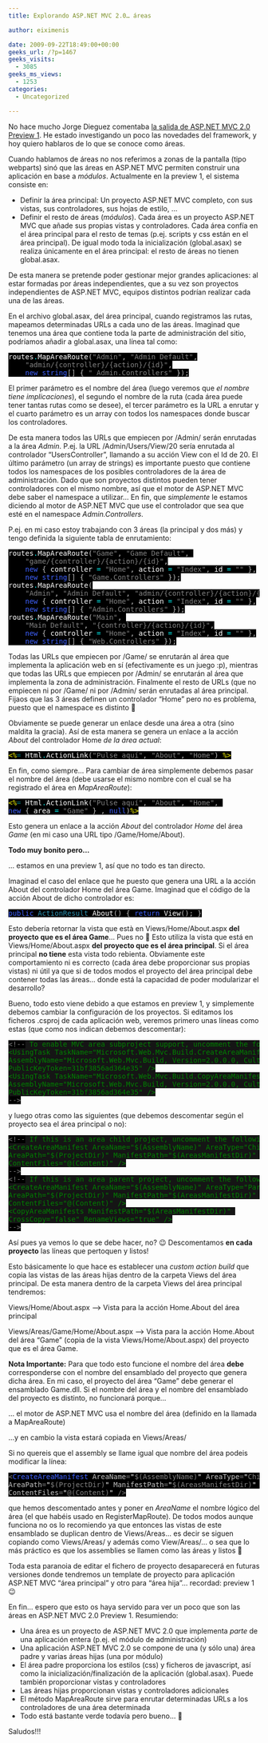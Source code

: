 ```yaml
---
title: Explorando ASP.NET MVC 2.0… áreas

author: eiximenis

date: 2009-09-22T18:49:00+00:00
geeks_url: /?p=1467
geeks_visits:
  - 3085
geeks_ms_views:
  - 1253
categories:
  - Uncategorized

---
```

No hace mucho Jorge Dieguez comentaba [la salida de ASP.NET MVC 2.0 Preview 1][1]. He estado investigando un poco las novedades del framework, y hoy quiero hablaros de lo que se conoce como áreas.

<!--more-->

Cuando hablamos de áreas no nos referimos a zonas de la pantalla (tipo webparts) sinó que las áreas en ASP.NET MVC permiten construir una aplicación en base a _módulos_. Actualmente en la preview 1, el sistema consiste en:

  * Definir la área principal: Un proyecto ASP.NET MVC completo, con sus vistas, sus controladores, sus hojas de estilo, ...
  * Definir el resto de áreas (_módulos_). Cada área es un proyecto ASP.NET MVC que añade sus propias vistas y controladores. Cada área confía en el área principal para el resto de temas (p.ej. scripts y css están en el área principal). De igual modo toda la inicialización (global.asax) se realiza únicamente en el área principal: el resto de áreas no tienen global.asax.

De esta manera se pretende poder gestionar mejor grandes aplicaciones: al estar formadas por áreas independientes, que a su vez son proyectos independientes de ASP.NET MVC, equipos distintos podrían realizar cada una de las áreas.

En el archivo global.asax, del área principal, cuando registramos las rutas, mapeamos determinadas URLs a cada uno de las áreas. Imaginad que tenemos una área que contiene toda la parte de administración del sitio, podríamos añadir a global.asax, una línea tal como:

<pre class="code"><span style="background: black; color: white">routes</span><span style="background: black; color: cyan">.</span><span style="background: black; color: white">MapAreaRoute</span><span style="background: black; color: silver">(</span><span style="background: black; color: gray">"Admin"</span><span style="background: black; color: silver">, </span><span style="background: black; color: gray">"Admin_Default"</span><span style="background: black; color: silver">,
    </span><span style="background: black; color: gray">"admin/{controller}/{action}/{id}"</span><span style="background: black; color: silver">,
    </span><span style="background: black; color: #3e60fd">new string</span><span style="background: black; color: silver">[] { </span><span style="background: black; color: gray">" Admin.Controllers" </span><span style="background: black; color: silver">});</span></pre>

[][2][][2]

El primer parámetro es el nombre del área (luego veremos que _el nombre tiene implicaciones_), el segundo el nombre de la ruta (cada área puede tener tantas rutas como se desee), el tercer parámetro es la URL a enrutar y el cuarto parámetro es un array con todos los namespaces donde buscar los controladores.

De esta manera todos las URLs que empiecen por /Admin/ serán enrutadas a la área _Admin_. P.ej. la URL /Admin/Users/View/20 sería enrutada al controlador &ldquo;UsersController&rdquo;, llamando a su acción View con el Id de 20. El último parámetro (un array de strings) es importante puesto que contiene todos los namespaces de los posibles controladores de la área de administración. Dado que son proyectos distintos pueden tener controladores con el mismo nombre, así que el motor de ASP.NET MVC debe saber el namespace a utilizar... En fin, que _simplemente_ le estamos diciendo al motor de ASP.NET MVC que use el controlador que sea que esté en el namespace _Admin.Controllers_.

P.ej. en mi caso estoy trabajando con 3 áreas (la principal y dos más) y tengo definida la siguiente tabla de enrutamiento:

<pre class="code"><span style="background: black; color: white">routes</span><span style="background: black; color: cyan">.</span><span style="background: black; color: white">MapAreaRoute</span><span style="background: black; color: silver">(</span><span style="background: black; color: gray">"Game"</span><span style="background: black; color: silver">, </span><span style="background: black; color: gray">"Game_Default"</span><span style="background: black; color: silver">, <br />    </span><span style="background: black; color: gray">"game/{controller}/{action}/{id}"</span><span style="background: black; color: silver">,
    </span><span style="background: black; color: #3e60fd">new </span><span style="background: black; color: silver">{ </span><span style="background: black; color: white">controller </span><span style="background: black; color: cyan">= </span><span style="background: black; color: gray">"Home"</span><span style="background: black; color: silver">, </span><span style="background: black; color: white">action </span><span style="background: black; color: cyan">= </span><span style="background: black; color: gray">"Index"</span><span style="background: black; color: silver">, </span><span style="background: black; color: white">id </span><span style="background: black; color: cyan">= </span><span style="background: black; color: gray">"" </span><span style="background: black; color: silver">},
    </span><span style="background: black; color: #3e60fd">new string</span><span style="background: black; color: silver">[] { </span><span style="background: black; color: gray">"Game.Controllers" </span><span style="background: black; color: silver">});
</span><span style="background: black; color: white">routes</span><span style="background: black; color: cyan">.</span><span style="background: black; color: white">MapAreaRoute</span><span style="background: black; color: silver">(<br />    </span><span style="background: black; color: gray">"Admin"</span><span style="background: black; color: silver">, </span><span style="background: black; color: gray">"Admin_Default"</span><span style="background: black; color: silver">, </span><span style="background: black; color: gray">"admin/{controller}/{action}/{id}"</span><span style="background: black; color: silver">,
    </span><span style="background: black; color: #3e60fd">new </span><span style="background: black; color: silver">{ </span><span style="background: black; color: white">controller </span><span style="background: black; color: cyan">= </span><span style="background: black; color: gray">"Home"</span><span style="background: black; color: silver">, </span><span style="background: black; color: white">action </span><span style="background: black; color: cyan">= </span><span style="background: black; color: gray">"Index"</span><span style="background: black; color: silver">, </span><span style="background: black; color: white">id </span><span style="background: black; color: cyan">= </span><span style="background: black; color: gray">"" </span><span style="background: black; color: silver">},
    </span><span style="background: black; color: #3e60fd">new string</span><span style="background: black; color: silver">[] { </span><span style="background: black; color: gray">"Admin.Controllers" </span><span style="background: black; color: silver">});
</span><span style="background: black; color: white">routes</span><span style="background: black; color: cyan">.</span><span style="background: black; color: white">MapAreaRoute</span><span style="background: black; color: silver">(</span><span style="background: black; color: gray">"Main"</span><span style="background: black; color: silver">, <br />    </span><span style="background: black; color: gray">"Main_Default"</span><span style="background: black; color: silver">, </span><span style="background: black; color: gray">"{controller}/{action}/{id}"</span><span style="background: black; color: silver">,
    </span><span style="background: black; color: #3e60fd">new </span><span style="background: black; color: silver">{ </span><span style="background: black; color: white">controller </span><span style="background: black; color: cyan">= </span><span style="background: black; color: gray">"Home"</span><span style="background: black; color: silver">, </span><span style="background: black; color: white">action </span><span style="background: black; color: cyan">= </span><span style="background: black; color: gray">"Index"</span><span style="background: black; color: silver">, </span><span style="background: black; color: white">id </span><span style="background: black; color: cyan">= </span><span style="background: black; color: gray">"" </span><span style="background: black; color: silver">},
    </span><span style="background: black; color: #3e60fd">new string</span><span style="background: black; color: silver">[] { </span><span style="background: black; color: gray">"Web.Controllers" </span><span style="background: black; color: silver">});</span></pre>

[][2][][2]

Todas las URLs que empiecen por /Game/ se enrutarán al área que implementa la aplicación web en sí (efectivamente es un juego :p), mientras que todas las URLs que empiecen por /Admin/ se enrutarán al área que implementa la zona de administración. Finalmente el resto de URLs (que no empiecen ni por /Game/ ni por /Admin/ serán enrutadas al área principal. Fijaos que las 3 áreas definen un controlador &ldquo;Home&rdquo; pero no es problema, puesto que el namespace es distinto 🙂

Obviamente se puede generar un enlace desde una área a otra (sino maldita la gracia). Así de esta manera se genera un enlace a la acción _About_ del controlador Home _de la área actual_:

<pre class="code"><span style="background: black; color: yellow">&lt;%</span><span style="background: black; color: teal">= </span><span style="background: black; color: white">Html</span><span style="background: black; color: cyan">.</span><span style="background: black; color: white">ActionLink</span><span style="background: black; color: silver">(</span><span style="background: black; color: gray">"Pulse aquí"</span><span style="background: black; color: silver">, </span><span style="background: black; color: gray">"About"</span><span style="background: black; color: silver">, </span><span style="background: black; color: gray">"Home"</span><span style="background: black; color: silver">) </span><span style="background: black; color: yellow">%&gt;</span></pre>

[][2]

En fin, como siempre... Para cambiar de área simplemente debemos pasar el nombre del área (debe usarse el mismo nombre con el cual se ha registrado el área en _MapAreaRoute_):

<pre class="code"><span style="background: black; color: yellow">&lt;%</span><span style="background: black; color: teal">= </span><span style="background: black; color: white">Html</span><span style="background: black; color: cyan">.</span><span style="background: black; color: white">ActionLink</span><span style="background: black; color: silver">(</span><span style="background: black; color: gray">"Pulse aquí"</span><span style="background: black; color: silver">, </span><span style="background: black; color: gray">"About"</span><span style="background: black; color: silver">, </span><span style="background: black; color: gray">"Home"</span><span style="background: black; color: silver">, <br /></span><span style="background: black; color: #3e60fd">new </span><span style="background: black; color: silver">{ </span><span style="background: black; color: white">area </span><span style="background: black; color: cyan">= </span><span style="background: black; color: gray">"Game" </span><span style="background: black; color: silver">} , </span><span style="background: black; color: #3e60fd">null</span><span style="background: black; color: silver">)</span><span style="background: black; color: yellow">%&gt;</span></pre>

[][2]

Esto genera un enlace a la acción _About_ del controlador _Home_ del área _Game_ (en mi caso una URL tipo /Game/Home/About).

**Todo muy bonito pero...**

... estamos en una preview 1, así que no todo es tan directo.

Imaginad el caso del enlace que he puesto que genera una URL a la acción About del controlador Home del área Game. Imaginad que el código de la acción About de dicho controlador es:

<pre class="code"><span style="background: black; color: #3e60fd">public </span><span style="background: black; color: #2b91af">ActionResult </span><span style="background: black; color: white">About</span><span style="background: black; color: silver">() { </span><span style="background: black; color: #3e60fd">return </span><span style="background: black; color: white">View</span><span style="background: black; color: silver">(); }</span></pre>

[][2]

Esto debería retornar la vista que est&agrave; en Views/Home/About.aspx **del proyecto que es el área Game**... Pues no 🙁 Esto utiliza la vista que está en Views/Home/About.aspx **del proyecto que es el área principal**. Si el área principal **no tiene** esta vista todo rebienta. Obviamente este comportamiento ni es correcto (cada área debe proporcionar sus propias vistas) ni útil ya que si de todos modos el proyecto del área principal debe contener todas las áreas... donde está la capacidad de poder modularizar el desarrollo?

Bueno, todo esto viene debido a que estamos en preview 1, y simplemente debemos cambiar la configuración de los proyectos. Si editamos los ficheros .csproj de cada aplicación web, veremos primero unas líneas como estas (que como nos indican debemos descomentar):

<pre class="code"><span style="background: black; color: gray">&lt;!--</span><span style="background: #151515; color: green"> To enable MVC area subproject support, uncomment the following two lines:
&lt;UsingTask TaskName="Microsoft.Web.Mvc.Build.CreateAreaManifest" <br />AssemblyName="Microsoft.Web.Mvc.Build, Version=2.0.0.0, Culture=neutral, <br /></span><span style="background: #151515; color: green">PublicKeyToken=31bf3856ad364e35" /&gt;
&lt;UsingTask TaskName="Microsoft.Web.Mvc.Build.CopyAreaManifests" <br />AssemblyName="Microsoft.Web.Mvc.Build, Version=2.0.0.0, Culture=neutral, <br />PublicKeyToken=31bf3856ad364e35" /&gt;
</span><span style="background: black; color: gray">--&gt;</span></pre>

[][2]

y luego otras como las siguientes (que debemos descomentar según el proyecto sea el área principal o no):

<pre class="code"><span style="background: black; color: gray">&lt;!--</span><span style="background: #151515; color: green"> If this is an area child project, uncomment the following line:
&lt;CreateAreaManifest AreaName="$(AssemblyName)" AreaType="Child" <br />AreaPath="$(ProjectDir)" ManifestPath="$(AreasManifestDir)" <br />ContentFiles="@(Content)" /&gt;
</span><span style="background: black; color: gray">--&gt;
&lt;!--</span><span style="background: #151515; color: green"> If this is an area parent project, uncomment the following lines:
&lt;CreateAreaManifest AreaName="$(AssemblyName)" AreaType="Parent" <br />AreaPath="$(ProjectDir)" ManifestPath="$(AreasManifestDir)" <br />ContentFiles="@(Content)" /&gt;
</span><span style="background: #151515; color: green">&lt;CopyAreaManifests ManifestPath="$(AreasManifestDir)" <br />CrossCopy="false" RenameViews="true" /&gt;
</span><span style="background: black; color: gray">--&gt;</span></pre>

[][2]

Así pues ya vemos lo que se debe hacer, no? 😉 Descomentamos **en cada proyecto** las líneas que pertoquen y listos!

Esto básicamente lo que hace es establecer una _custom action build_ que copia las vistas de las áreas hijas dentro de la carpeta Views del área principal. De esta manera dentro de la carpeta Views del área principal tendremos:

Views/Home/About.aspx &ndash;> Vista para la acción Home.About del área principal

Views/Areas/Game/Home/About.aspx &ndash;> Vista para la acción Home.About del área &ldquo;Game&rdquo; (copia de la vista Views/Home/About.aspx) del proyecto que es el área Game.

**Nota Importante:** Para que todo esto funcione el nombre del área **debe** corresponderse con el nombre del ensamblado del proyecto que genera dicha área. En mi caso, el proyecto del área &ldquo;Game&rdquo; debe generar el ensamblado Game.dll. Si el nombre del área y el nombre del ensamblado del proyecto es distinto, no funcionará porque...

... el motor de ASP.NET MVC usa el nombre del área (definido en la llamada a MapAreaRoute) 

...y en cambio la vista estará copiada en Views/Areas/<NombreAssembly>

Si no quereis que el assembly se llame igual que nombre del área podeis modificar la línea:

<pre class="code"><span style="background: black; color: gray">&lt;</span><span style="background: black; color: #3e60fd">CreateAreaManifest </span><span style="background: black; color: silver">AreaName</span><span style="background: black; color: gray">=</span><span style="background: black; color: white">"</span><span style="background: black; color: gray">$(AssemblyName)</span><span style="background: black; color: white">" </span><span style="background: black; color: silver">AreaType</span><span style="background: black; color: gray">=</span><span style="background: black; color: white">"</span><span style="background: black; color: gray">Child</span><span style="background: black; color: white">" <br /></span><span style="background: black; color: silver">AreaPath</span><span style="background: black; color: gray">=</span><span style="background: black; color: white">"</span><span style="background: black; color: gray">$(ProjectDir)</span><span style="background: black; color: white">" </span><span style="background: black; color: silver">ManifestPath</span><span style="background: black; color: gray">=</span><span style="background: black; color: white">"</span><span style="background: black; color: gray">$(AreasManifestDir)</span><span style="background: black; color: white">" <br /></span><span style="background: black; color: silver">ContentFiles</span><span style="background: black; color: gray">=</span><span style="background: black; color: white">"</span><span style="background: black; color: gray">@(Content)</span><span style="background: black; color: white">" </span><span style="background: black; color: gray">/&gt;</span></pre>

[][2]

que hemos descomentado antes y poner en _AreaName_ el nombre lógico del área (el que habéis usado en RegisterMapRoute). De todos modos aunque funciona no os lo recomiendo ya que entonces las vistas de este ensamblado se duplican dentro de Views/Areas... es decir se siguen copiando como Views/Areas/<NombreAssembly> y además como View/Areas/<NuestoNombreDeArea>... o sea que lo más práctico es que los assemblies se llamen como las áreas y listos 🙂

Toda esta paranoia de editar el fichero de proyecto desaparecerá en futuras versiones donde tendremos un template de proyecto para aplicación ASP.NET MVC &ldquo;área principal&rdquo; y otro para &ldquo;área hija&rdquo;... recordad: preview 1 😉

En fin... espero que esto os haya servido para ver un poco que son las áreas en ASP.NET MVC 2.0 Preview 1. Resumiendo:

  * Una área es un proyecto de ASP.NET MVC 2.0 que implementa _parte_ de una aplicación entera (p.ej. el módulo de administración)
  * Una aplicación ASP.NET MVC 2.0 se compone de una (y sólo una) área padre y varias áreas hijas (una por módulo)
  * El área padre proporciona los estilos (css) y ficheros de javascript, así como la inicialización/finalización de la aplicación (global.asax). Puede también proporcionar vistas y controladores
  * Las áreas hijas proporcionan vistas y controladores adicionales
  * El método MapAreaRoute sirve para enrutar determinadas URLs a los controladores de una área determinada
  * Todo está bastante verde todavía pero bueno... 🙂

Saludos!!!

 [1]: /blogs/jdieguez/archive/2009/07/31/asp-net-mvc-2-preview-1.aspx
 [2]: http://11011.net/software/vspaste